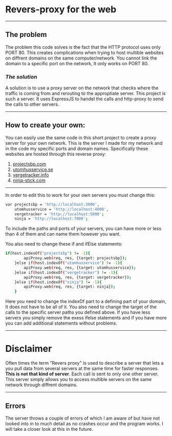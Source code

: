 # Revers-proxy for the web
---
## The problem
The problem this code solves is the fact that the HTTP protocol uses only PORT 80. This creates complications when trying to host multible websites on diffrent domains on the same computer/network. You cannot link the domain to a specific port on the network, It only works on PORT 80.

### *The solution*
A solution is to use a proxy server on the network that checks where the traffic is coming from and rerouting to the approptiate server. This project is such a server. It uses ExpressJS to handel the calls and http-proxy to send the calls to other servers.

---
## How to create your own:
You can easily use the same code in this short project to create a proxy server for your own network. This is the server I made for my network and in the code my specific ports and domain names. Specifically these websites are hosted through this reverse proxy:
1. [projectsbp.com](http://www.projectsbp.com)
2. [utomhusservice.se](http://www.utomhusservice.se)
3. [vergetracker.info](http://www.vergetracker.info)
4. [ninja-stick.com](http://www.ninja-stick.com)
---
In order to edit this to work for your own servers you must change this:
```sh
var projectsbp = 'http://localhost:3000',
    utomhusservice = 'http://localhost:4000',
    vergetracker = 'http://localhost:5000';
	ninja = 'http://localhost:7000';
```
To include the paths and ports of your servers, you can have more or less than 4 of them and can name them however you want.

You also need to change these if and ifElse statements:
```sh
if(host.indexOf("projectsbp") != -1){
		apiProxy.web(req, res, {target: projectsbp});
	}else if(host.indexOf("utomhusservice") != -1){
		apiProxy.web(req, res, {target: utomhusservice});
	}else if(host.indexOf("vergetracker") != -1){
		apiProxy.web(req, res, {target: vergetracker});
	}else if(host.indexOf("ninja") != -1){
		apiProxy.web(req, res, {target: ninja});
	}
```
Here you need to change the indexOf part to a defining part of your domain, It does not have to be all of it. You also need to change the target of the calls to the specific server paths you defined above. If you have less servers you simply remove the exess ifelse statements and if you have more you can add additional statements without problems.

---
# Disclaimer
Often times the term "Revers proxy" is used to describe a server that lets a you pull data from several servers at the same time for faster responses. **This is not that kind of server**. Each call is sent to only one other server. This server simply allows you to access multible servers on the same network through diffrent domains.

---
## Errors
The server throws a couple of errors of which I am aware of but have not looked into in to much detail as no crashes occur and the program works. I will take a closer look at this in the future.
